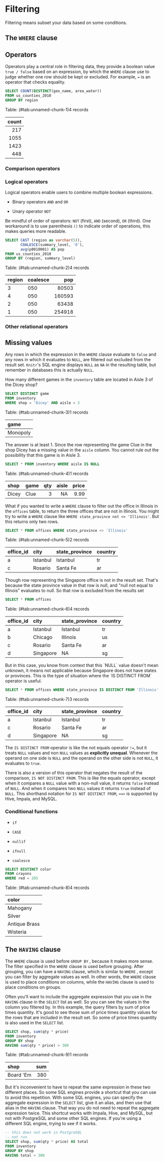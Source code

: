 
# Filtering  

Filtering means subset your data based on some conditions. 

## The `WHERE` clause

## Operators 

Operators play a central role in filtering data, they provide a boolean value `true / false` based on an expression, by which the `WHERE` clause use to judge whether one row should be kept or excluded. For example, `=` is an operator that checks equality. 



```sql
SELECT COUNT(DISTINCT(geo_name, area_water)) 
FROM us_counties_2010
GROUP BY region
```


<div class="knitsql-table">


Table: (\#tab:unnamed-chunk-1)4 records

| count|
|-----:|
|   217|
|  1055|
|  1423|
|   448|

</div>



### Comparison operators 


### Logical operators 

Logical operators enable users to combine multiple boolean expressions.  

- Binary operators `AND` and `OR`

- Unary operator `NOT`


Be mindful of order of operators: `NOT` (first), `AND` (second), `OR` (third). One workaround is to use parenthesis `()` to indicate order of operations, this makes queries more readable. 


```sql
SELECT CAST (region as varchar(5)),
       COALESCE(summary_level, '0'),
       avg(p0010001) AS pop
FROM us_counties_2010 
GROUP BY (region, summary_level)
```


<div class="knitsql-table">


Table: (\#tab:unnamed-chunk-2)4 records

|region |coalesce |    pop|
|:------|:--------|------:|
|3      |050      |  80503|
|4      |050      | 160593|
|2      |050      |  63438|
|1      |050      | 254918|

</div>



### Other relational operators  


## Missing values

Any rows in which the expression in the `WHERE` clause evaluate  to `false` and any rows in which it evaluates to `NULL`, are filtered out excluded from the result set. `Knitr`'s SQL engine displays `NULL` as `NA` in the resulting table, but remember in databases this is actually `NULL`.    

How many different games in the `inventory` table are located in Aisle 3 of the Dicey shop?

```sql
SELECT DISTINCT game
FROM inventory
WHERE shop = 'Dicey' AND aisle = 3
```


<div class="knitsql-table">


Table: (\#tab:unnamed-chunk-3)1 records

|game     |
|:--------|
|Monopoly |

</div>

The answer is at least 1. Since the row representing the game Clue in the shop Dicey has a missing value in the `aisle` column. You cannot rule out the possibility that this game is in Aisle 3.


```sql
SELECT * FROM inventory WHERE aisle IS NULL 
```


<div class="knitsql-table">


Table: (\#tab:unnamed-chunk-4)1 records

|shop  |game | qty| aisle| price|
|:-----|:----|---:|-----:|-----:|
|Dicey |Clue |   3|    NA|  9.99|

</div>

What if you wanted to write a `WHERE` clause to filter out the office in Illinois in the `offices` table, to return the three offices that are not in Illinois. You might try to write a `WHERE` clause like `WHERE state_province not <> 'Illinois'`. But this returns only two rows.  


```sql
SELECT * FROM offices WHERE state_province <> 'Illinois'
```


<div class="knitsql-table">


Table: (\#tab:unnamed-chunk-5)2 records

|office_id |city     |state_province |country |
|:---------|:--------|:--------------|:-------|
|a         |Istanbul |Istanbul       |tr      |
|c         |Rosario  |Santa Fe       |ar      |

</div>




Though row representing the Singapore office is not in the result set. That's because the state province value in that row is null, and "null not equal to Illinois" evaluates to null. So that row is excluded from the results set  


```sql
SELECT * FROM offices
```


<div class="knitsql-table">


Table: (\#tab:unnamed-chunk-6)4 records

|office_id |city      |state_province |country |
|:---------|:---------|:--------------|:-------|
|a         |Istanbul  |Istanbul       |tr      |
|b         |Chicago   |Illinois       |us      |
|c         |Rosario   |Santa Fe       |ar      |
|d         |Singapore |NA             |sg      |

</div>
But in this case, you know from context that this `NULL` value doesn't mean unknown, it means not applicable because Singapore does not have states or provinces. This is the type of situation where
the `IS DISTINCT FROM` operator is useful. 



```sql
SELECT * FROM offices WHERE state_province IS DISTINCT FROM 'Illinois'
```


<div class="knitsql-table">


Table: (\#tab:unnamed-chunk-7)3 records

|office_id |city      |state_province |country |
|:---------|:---------|:--------------|:-------|
|a         |Istanbul  |Istanbul       |tr      |
|c         |Rosario   |Santa Fe       |ar      |
|d         |Singapore |NA             |sg      |

</div>

The `IS DISTINCT FROM` operator is like the not equals operator `!=`, but it treats `NULL` values and
non `NULL` values as **explicitly unequal**. Whenever the operand on one side is `NULL` and the operand on the other side is not `NULL`, it evaluates to `true`. 


There is also a version of this operator that negates the result of the comparison, `IS NOT DISTINCT FROM`. This is like the equals operator, except when it compares a `NULL` value with a non-null value, it returns `false` instead of `NULL`. And when it compares two `NULL` values
it returns `true` instead of `NULL`. This shorthand notation for `IS NOT DISTINCT FROM`, `<=>` is supported by Hive, Impala, and MySQL. 


### Conditional functions  

- `if `

- `CASE`

- `nullif`

- `ifnull`

- `coalesce`




```sql
SELECT DISTINCT color 
FROM crayons 
WHERE red = 205
```


<div class="knitsql-table">


Table: (\#tab:unnamed-chunk-8)4 records

|color         |
|:-------------|
|Mahogany      |
|Silver        |
|Antique Brass |
|Wisteria      |

</div>



## The `HAVING` clause  

The `WHERE` clause is used before `GROUP BY` , because it makes more sense. The filter specified in the `WHERE` clause is used before grouping. After grouping, you can have a `HAVING` clause, which is similar to `WHERE` , except you can filter by aggregate values as well. In other words,  the `WHERE` clause is used to place conditions on columns, while the `HAVING` clause is used to place conditions on groups. 


Often you'll want to include the aggregate expression that you use in the `HAVING` clause in the `SELECT` list as well. So you can see the values in the column you filtered by. In this example, the query filters by sum of price times quantity. It's good to see those sum of price times quantity values
for the rows that are included in the result set. So some of price times quantity is also used in the `SELECT` list.



```sql
SELECT shop, sum(qty * price)
FROM inventory
GROUP BY shop
HAVING sum(qty * price) > 300
```


<div class="knitsql-table">


Table: (\#tab:unnamed-chunk-9)1 records

|shop      | sum|
|:---------|---:|
|Board 'Em | 380|

</div>

But it's inconvenient to have to repeat the same expression in these two different places. So some SQL engines provide a shortcut that you can use to avoid this repetition. With some SQL engines, you can specify the aggregate expression in the `SELECT` list, give it an alias,
and then use that alias in the `HAVING` clause. That way you do not need to repeat the aggregate expression twice. This shortcut works with Impala, Hive, and MySQL, but not with PostgreSQL and some other SQL engines. If you're using a different SQL engine, trying to see if it works.   


```sql
-- this does not work in PostgreSQL 
-- not run
SELECT shop, sum(qty * price) AS total
FROM inventory
GROUP BY shop
HAVING total > 300
```
